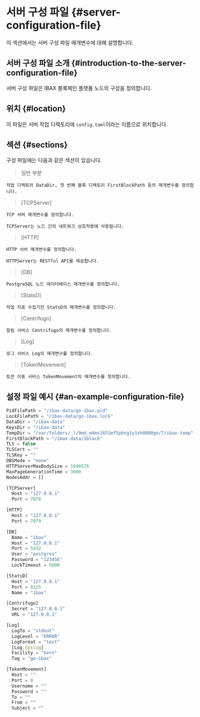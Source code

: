 # 서버 구성 파일 {#server-configuration-file}

이 섹션에서는 서버 구성 파일 매개변수에 대해 설명합니다.

## 서버 구성 파일 소개 {#introduction-to-the-server-configuration-file}

서버 구성 파일은 IBAX 블록체인 플랫폼 노드의 구성을 정의합니다.

## 위치 {#location}

이 파일은 서버 작업 디렉토리에 `config.toml`이라는 이름으로 위치합니다.

## 섹션 {#sections}

구성 파일에는 다음과 같은 섹션이 있습니다.

> 일반 부분

    작업 디렉토리 DataDir, 첫 번째 블록 디렉토리 FirstBlockPath 등의 매개변수를 정의합니다.

> [TCPServer]

    TCP 서버 매개변수를 정의합니다.

    TCPServer는 노드 간의 네트워크 상호작용에 사용됩니다.

> [HTTP]

    HTTP 서버 매개변수를 정의합니다.

    HTTPServer는 RESTful API를 제공합니다.

> [DB]

    PostgreSQL 노드 데이터베이스 매개변수를 정의합니다.

> [StatsD]

    작업 지표 수집기인 StatsD의 매개변수를 정의합니다.

> [Centrifugo]

    알림 서비스 Centrifugo의 매개변수를 정의합니다.

> [Log]

    로그 서비스 Log의 매개변수를 정의합니다.

> [TokenMovement]

    토큰 이동 서비스 TokenMovement의 매개변수를 정의합니다.

## 설정 파일 예시 {#an-example-configuration-file}

``` js
PidFilePath = "/ibax-data/go-ibax.pid"
LockFilePath = "/ibax-data/go-ibax.lock"
DataDir = "/ibax-data"
KeysDir = "/ibax-data"
TempDir = "/var/folders/_l/9md_m4ms1651mf5pbng1y1xh0000gn/T/ibax-temp"
FirstBlockPath = "/ibax-data/1block"
TLS = false
TLSCert = ""
TLSKey = ""
OBSMode = "none"
HTTPServerMaxBodySize = 1048576
MaxPageGenerationTime = 3000
NodesAddr = []

[TCPServer]
  Host = "127.0.0.1"
  Port = 7078

[HTTP]
  Host = "127.0.0.1"
  Port = 7079

[DB]
  Name = "ibax"
  Host = "127.0.0.1"
  Port = 5432
  User = "postgres"
  Password = "123456"
  LockTimeout = 5000

[StatsD]
  Host = "127.0.0.1"
  Port = 8125
  Name = "ibax"

[Centrifugo]
  Secret = "127.0.0.1"
  URL = "127.0.0.1"

[Log]
  LogTo = "stdout"
  LogLevel = "ERROR"
  LogFormat = "text"
  [Log.Syslog]
  Facility = "kern"
  Tag = "go-ibax"

[TokenMovement]
  Host = ""
  Port = 0
  Username = ""
  Password = ""
  To = ""
  From = ""
  Subject = ""
```
